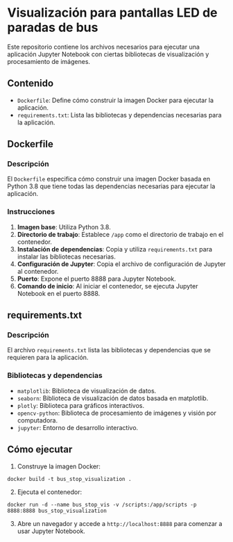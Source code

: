 # Visualización para pantallas LED de paradas de bus

Este repositorio contiene los archivos necesarios para ejecutar una aplicación Jupyter Notebook con ciertas bibliotecas de visualización y procesamiento de imágenes.

## Contenido

- `Dockerfile`: Define cómo construir la imagen Docker para ejecutar la aplicación.
- `requirements.txt`: Lista las bibliotecas y dependencias necesarias para la aplicación.

## Dockerfile

### Descripción

El `Dockerfile` especifica cómo construir una imagen Docker basada en Python 3.8 que tiene todas las dependencias necesarias para ejecutar la aplicación.

### Instrucciones

1. **Imagen base**: Utiliza Python 3.8.
2. **Directorio de trabajo**: Establece `/app` como el directorio de trabajo en el contenedor.
3. **Instalación de dependencias**: Copia y utiliza `requirements.txt` para instalar las bibliotecas necesarias.
4. **Configuración de Jupyter**: Copia el archivo de configuración de Jupyter al contenedor.
5. **Puerto**: Expone el puerto 8888 para Jupyter Notebook.
6. **Comando de inicio**: Al iniciar el contenedor, se ejecuta Jupyter Notebook en el puerto 8888.

## requirements.txt


### Descripción

El archivo `requirements.txt` lista las bibliotecas y dependencias que se requieren para la aplicación.

### Bibliotecas y dependencias

- `matplotlib`: Biblioteca de visualización de datos.
- `seaborn`: Biblioteca de visualización de datos basada en matplotlib.
- `plotly`: Biblioteca para gráficos interactivos.
- `opencv-python`: Biblioteca de procesamiento de imágenes y visión por computadora.
- `jupyter`: Entorno de desarrollo interactivo.

## Cómo ejecutar

1. Construye la imagen Docker:

`docker build -t bus_stop_visualization .`

2. Ejecuta el contenedor:

`docker run -d --name bus_stop_vis -v /scripts:/app/scripts -p 8888:8888 bus_stop_visualization`

3. Abre un navegador y accede a `http://localhost:8888` para comenzar a usar Jupyter Notebook.